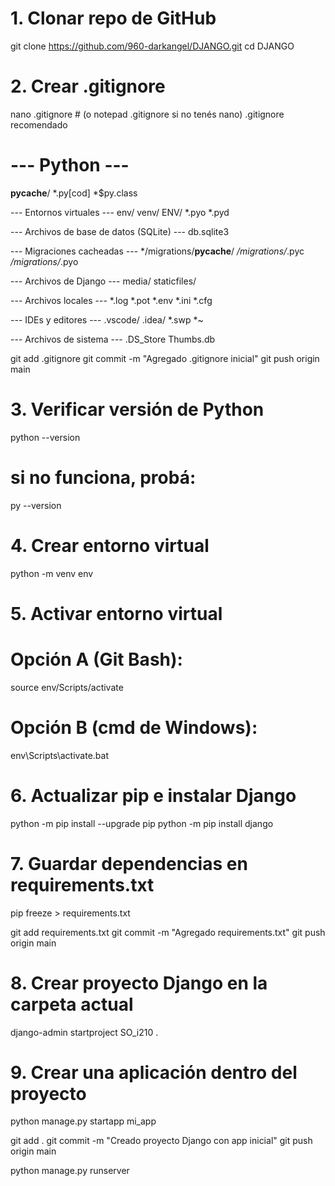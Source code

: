 # 1. Clonar repo de GitHub
git clone https://github.com/960-darkangel/DJANGO.git
cd DJANGO

# 2. Crear .gitignore
nano .gitignore   # (o notepad .gitignore si no tenés nano)
.gitignore recomendado
# --- Python ---
__pycache__/
*.py[cod]
*$py.class

--- Entornos virtuales ---
env/
venv/
ENV/
*.pyo
*.pyd

--- Archivos de base de datos (SQLite) ---
db.sqlite3

--- Migraciones cacheadas ---
*/migrations/__pycache__/
*/migrations/*.pyc
*/migrations/*.pyo

--- Archivos de Django ---
media/
staticfiles/

--- Archivos locales ---
*.log
*.pot
*.env
*.ini
*.cfg

--- IDEs y editores ---
.vscode/
.idea/
*.swp
*~

--- Archivos de sistema ---
.DS_Store
Thumbs.db

git add .gitignore
git commit -m "Agregado .gitignore inicial"
git push origin main

# 3. Verificar versión de Python
python --version
# si no funciona, probá:
py --version

# 4. Crear entorno virtual
python -m venv env

# 5. Activar entorno virtual
# Opción A (Git Bash):
source env/Scripts/activate
# Opción B (cmd de Windows):
env\Scripts\activate.bat

# 6. Actualizar pip e instalar Django
python -m pip install --upgrade pip
python -m pip install django

# 7. Guardar dependencias en requirements.txt
pip freeze > requirements.txt

git add requirements.txt
git commit -m "Agregado requirements.txt"
git push origin main

# 8. Crear proyecto Django en la carpeta actual
django-admin startproject SO_i210 .

# 9. Crear una aplicación dentro del proyecto
python manage.py startapp mi_app

git add .
git commit -m "Creado proyecto Django con app inicial"
git push origin main


python manage.py runserver

